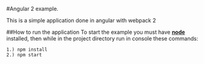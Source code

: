 #Angular 2 example.

This is a simple application done in angular with webpack 2

##How to run the application
To start the example you must have [**node**](https://nodejs.org/en/download/) installed, then while in the project directory run in console these commands:

    1.) npm install
    2.) npm start
